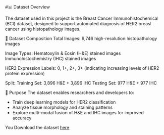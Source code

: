 #📊 Dataset Overview

The dataset used in this project is the Breast Cancer Immunohistochemical (BCI) dataset, designed to support automated diagnosis of HER2 breast cancer using histopathology images.

🧬 Dataset Composition
Total Images: 9,746 high-resolution histopathology images

Image Types:
Hematoxylin & Eosin (H&E) stained images
Immunohistochemistry (IHC) stained images

HER2 Expression Labels:
0, 1+, 2+, 3+ (indicating increasing levels of HER2 protein expression)

Split:
Training Set: 3,896 H&E + 3,896 IHC
Testing Set: 977 H&E + 977 IHC

🎯 Purpose
The dataset enables researchers and developers to:
- Train deep learning models for HER2 classification
- Analyze tissue morphology and staining patterns
- Explore multi-modal fusion of H&E and IHC images for improved accuracy

You Download the dataset [here](https://drive.google.com/file/d/1C-Px7dBaTdiY4SPXuong401S8Q0Auxok/view?usp=drive_link)
